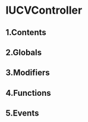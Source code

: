 # IUCVController





## 1.Contents
<!-- START doctoc -->
<!-- END doctoc -->

## 2.Globals

## 3.Modifiers

## 4.Functions

## 5.Events
